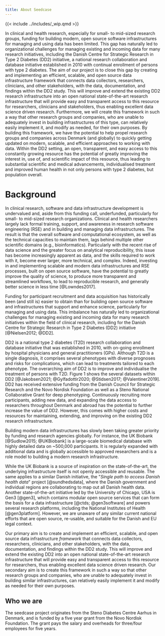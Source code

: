 ```yaml
---
title: About Seedcase
---
```


{{< include ../includes/_wip.qmd >}}

In clinical and health research, especially for small- to mid-sized
research groups, funding for building modern, open source software
infrastructures for managing and using data has been limited. This gap
has naturally led to organizational challenges for managing existing and
incoming data for many research initiatives, including the Danish Centre
for Strategic Research in Type 2 Diabetes (DD2) initiative, a national
research collaboration and database initiative established in 2010 with
continual enrollment of persons with type 2 diabetes. The aim of our
project is to close this gap by creating and implementing an efficient,
scalable, and open source data infrastructure framework that connects
data collectors, researchers, clinicians, and other stakeholders, with
the data, documentation, and findings within the DD2 study. This will
improve and extend the existing DD2 research infrastructure into an open
national state-of-the-art research infrastructure that will provide easy
and transparent access to this resource for researchers, clinicians and
stakeholders, thus enabling excellent data science driven research.
Furthermore, we will create this framework in such a way that other
research groups and companies, who are unable to adequately invest in
building infrastructures of this type, can relatively easily implement
it, and modify as needed, for their own purposes. By building this
framework, we have the potential to help propel research groups and
companies across Denmark (and globally) to quickly getting updated on
modern, scalable, and efficient approaches to working with data. Within
the DD2 setting, an open, transparent, and easy access to this
constantly growing resource has the potential of greatly improving the
interest in, use of, and scientific impact of this resource, thus
leading to substantial scientific and medical advancements,
individualised treatment and improved human health in not only persons
with type 2 diabetes, but population overall.

# Background

In clinical research, software and data infrastructure development is
undervalued and, aside from this funding call, underfunded, particularly
for small- to mid-sized research organizations. Clinical and health
researchers largely lack formal training, support, and awareness in
research software engineering (RSE) and in building and managing data
infrastructures. The result is that the overall software and
computational ecosystem, as well as the technical capacities to maintain
them, lags behind multiple other scientific domains (e.g.,
bioinformatics). Particularly with the recent rise of data science and
the greater focus on analytical reproducibility, this issue has become
increasingly apparent as data, and the skills required to work with it,
become ever larger, more technical, and complex. Indeed, investing in
and implementing scalable and modern data infrastructures and RSE
processes, built on open source software, have the potential to greatly
improve the quality of science, to produce more transparent and
streamlined workflows, to lead to reproducible research, and generally
better science in less time [@Lowndes2017].

Funding for participant recruitment and data acquisition has
historically been (and still is) easier to obtain than for building open
source software and infrastructures that support and enhance science,
particularly for managing and using data. This imbalance has naturally
led to organizational challenges for managing existing and incoming data
for many research initiatives within the field of clinical research,
including for the Danish Centre for Strategic Research in Type 2
Diabetes (DD2) initiative [@Nielsen2012; @DD2].

DD2 is a national type 2 diabetes (T2D) research collaboration and
database initiative that was established in 2010, with on-going
enrollment by hospital physicians and general practitioners (GPs).
Although T2D is a single diagnosis, it comprises several phenotypes with
diverse prognoses and risks for complications, which can lead to
treatments tailored to each phenotype. The overarching aim of DD2 is to
improve and individualise the treatment of persons with T2D. Figure 1
shows the several datasets within DD2 [@Jakobsen2021; @Gylfadottir2020;
@Stidsen2017; @Valentiner2019]. DD2 has received extensive funding from
the Danish Council for Strategic Research and the Novo Nordisk
Foundation as well as a Steno National Collaborative Grant for deep
phenotyping. Continuously recruiting more participants, adding new data,
and expanding the data access to researchers throughout Denmark and
abroad has the potential to further increase the value of DD2. However,
this comes with higher costs and resources for maintaining, extending,
and improving on the existing DD2 research infrastructure.

Building modern data infrastructures has slowly been taking greater
priority by funding and research agencies globally. For instance, the UK
Biobank [@Sudlow2015; @UKBiobank] is a large-scale biomedical database
with highly detailed data on \~500,000 participants. It is regularly
expanded with additional data and is globally accessible to approved
researchers and is a role model to building a modern research
infrastructure.

While the UK Biobank is a source of inspiration on the state-of-the-art,
the underlying infrastructure itself is not openly accessible and
reusable. The same applies to a similar Danish initiative, the "*Single
path to access Danish health data*" project [@sundhedsdata], where the
Danish government and individual regions are collaborating to map out
all Danish health data. Another state-of-the-art initiative led by the
University of Chicago, USA is Gen3 [@gen3], which contains modular open
source services that can form the basis for a data infrastructure
[@ctds; @gen3software] and powers several research platforms, including
the National Institutes of Health [@gen3platform]. However, we are
unaware of any similar current national efforts that are open source,
re-usable, and suitable for the Danish and EU legal context.

Our primary aim is to create and implement an efficient, scalable, and
open source data infrastructure *framework* that connects data
collectors, researchers, clinicians, and other stakeholders, with the
data, documentation, and findings within the DD2 study. This will
improve and extend the existing DD2 into an open national
state-of-the-art research infrastructure that will provide easy and
transparent access to this resource for researchers, thus enabling
excellent data science driven research. Our secondary aim is to create
this framework in such a way so that other research groups and
companies, who are unable to adequately invest in building similar
infrastructures, can relatively easily implement it and modify as needed
for their own purposes.

## Who we are

The seedcase project originates from the Steno Diabetes Centre Aarhus in
Denmark, and is funded by a five year grant from the Novo Nordisk
Foundation. The grant pays the salary and overheads for three/four
employees for five years.
